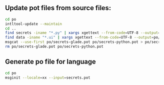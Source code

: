 ## Update pot files from source files:

```bash
cd po  
intltool-update --maintain  
cd ..  
find secrets -iname "*.py" | xargs xgettext --from-code=UTF-8 --output=po/secrets-python.pot  
find data -iname "*.ui" | xargs xgettext --from-code=UTF-8 --output=po/secrets-glade.pot -L Glade  
msgcat --use-first po/secrets-glade.pot po/secrets-python.pot > po/secrets.pot  
rm po/secrets-glade.pot po/secrets-python.pot  
```

## Generate po file for language

```bash
cd po  
msginit --locale=xx --input=secrets.pot
```

